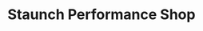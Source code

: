 ---
title: "Staunch Performance Shop"
url: /quezon-city/staunch-performance-shop/
shop: Autoteile
---